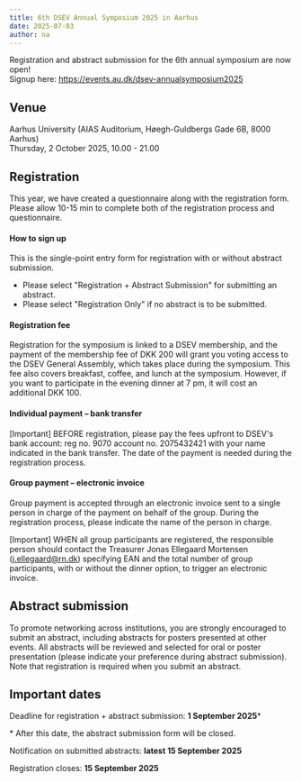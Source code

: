 ```yaml
---
title: 6th DSEV Annual Symposium 2025 in Aarhus
date: 2025-07-03
author: na
---
```

Registration and abstract submission for the 6th annual symposium are now open!\
Signup here: <https://events.au.dk/dsev-annualsymposium2025>

## Venue

Aarhus University (AIAS Auditorium, Høegh-Guldbergs Gade 6B, 8000 Aarhus)\
Thursday, 2 October 2025, 10.00 - 21.00

## Registration

This year, we have created a questionnaire along with the registration form. Please allow 10-15 min to complete both of the registration process and questionnaire.

#### **How to sign up**

This is the single-point entry form for registration with or without abstract submission.

* Please select "Registration + Abstract Submission" for submitting an abstract.
* Please select "Registration Only" if no abstract is to be submitted.

#### **Registration fee**

Registration for the symposium is linked to a DSEV membership, and the payment of the membership fee of DKK 200 will grant you voting access to the DSEV General Assembly, which takes place during the symposium. This fee also covers breakfast, coffee, and lunch at the symposium. However, if you want to participate in the evening dinner at 7 pm, it will cost an additional DKK 100.

#### **Individual payment – bank transfer**

\[Important] BEFORE registration, please pay the fees upfront to DSEV's bank account: reg no. 9070 account no. 2075432421 with your name indicated in the bank transfer. The date of the payment is needed during the registration process.

#### **Group payment – electronic invoice**

Group payment is accepted through an electronic invoice sent to a single person in charge of the payment on behalf of the group. During the registration process, please indicate the name of the person in charge.

\[Important] WHEN all group participants are registered, the responsible person should contact the Treasurer Jonas Ellegaard Mortensen (j.ellegaard@rn.dk) specifying EAN and the total number of group participants, with or without the dinner option, to trigger an electronic invoice.

## **Abstract submission**

To promote networking across institutions, you are strongly encouraged to submit an abstract, including abstracts for posters presented at other events. All abstracts will be reviewed and selected for oral or poster presentation (please indicate your preference during abstract submission). Note that registration is required when you submit an abstract.

## Important dates

Deadline for registration + abstract submission: **1 September 2025***

\* After this date, the abstract submission form will be closed.

Notification on submitted abstracts: **latest 15 September 2025**

Registration closes: **15 September 2025**
